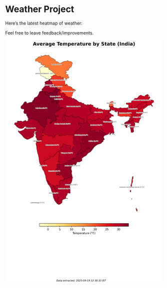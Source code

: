 # Weather Project

Here’s the latest heatmap of weather:

Feel free to leave feedback/improvements.

![India Heatmap](docs/assets/india_heatmap.png?v=CCFF93)

